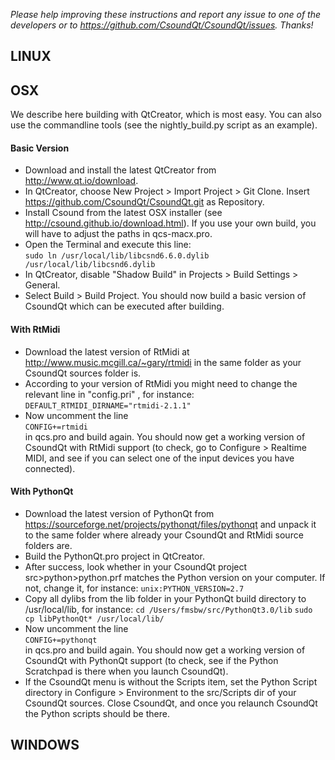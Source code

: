 *Please help improving these instructions and report any issue to one of the developers or to https://github.com/CsoundQt/CsoundQt/issues. Thanks!*

## LINUX

## OSX

We describe here building with QtCreator, which is most easy. You can also use the commandline tools (see the nightly_build.py script as an example).

#### Basic Version
*   Download and install the latest QtCreator from http://www.qt.io/download.
*   In QtCreator, choose New Project > Import Project > Git Clone. Insert https://github.com/CsoundQt/CsoundQt.git as Repository.
*   Install Csound from the latest OSX installer (see http://csound.github.io/download.html). If you use your own build, you will have to adjust the paths in qcs-macx.pro.
*   Open the Terminal and execute this line:  
  `sudo ln /usr/local/lib/libcsnd6.6.0.dylib /usr/local/lib/libcsnd6.dylib`  
*   In QtCreator, disable "Shadow Build" in Projects > Build Settings > General.
*   Select Build > Build Project. You should now build a basic version of CsoundQt which can be executed after building.

#### With RtMidi
*   Download the latest version of RtMidi at http://www.music.mcgill.ca/~gary/rtmidi in the same folder as your CsoundQt sources folder is.
*   According to your version of RtMidi you might need to change the relevant line in "config.pri" , for instance:  
  `DEFAULT_RTMIDI_DIRNAME="rtmidi-2.1.1"`
*   Now uncomment the line  
  `CONFIG+=rtmidi`  
in qcs.pro and build again. You should now get a working version of CsoundQt with RtMidi support (to check, go to Configure > Realtime MIDI, and see if you can select one of the input devices you have connected).

#### With PythonQt
*  Download the latest version of PythonQt from https://sourceforge.net/projects/pythonqt/files/pythonqt and unpack it to the same folder where already your CsoundQt and RtMidi source folders are.
*  Build the PythonQt.pro project in QtCreator.
*  After success, look whether in your CsoundQt project src>python>python.prf matches the Python version on your computer. If not, change it, for instance:
  `unix:PYTHON_VERSION=2.7`  
*  Copy all dylibs from the lib folder in your PythonQt build directory to /usr/local/lib, for instance:
  `cd /Users/fmsbw/src/PythonQt3.0/lib` 
  `sudo cp libPythonQt* /usr/local/lib/`  
*  Now uncomment the line  
  `CONFIG+=pythonqt`  
in qcs.pro and build again. You should now get a working version of CsoundQt with PythonQt support (to check, see if the Python Scratchpad is there when you launch CsoundQt).
*  If the CsoundQt menu is without the Scripts item, set the Python Script directory in Configure > Environment to the src/Scripts dir of your CsoundQt sources. Close CsoundQt, and once you relaunch CsoundQt the Python scripts should be there.

## WINDOWS
